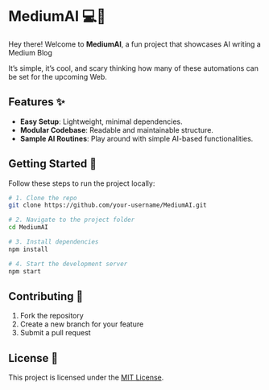 # MediumAI 💻🤖

Hey there! Welcome to **MediumAI**, a fun project that showcases AI writing a Medium Blog

It’s simple, it’s cool, and scary thinking how many of these automations can be set for the upcoming Web.

## Features ✨
- **Easy Setup**: Lightweight, minimal dependencies.
- **Modular Codebase**: Readable and maintainable structure.
- **Sample AI Routines**: Play around with simple AI-based functionalities.

## Getting Started 🚀
Follow these steps to run the project locally:

```bash
# 1. Clone the repo
git clone https://github.com/your-username/MediumAI.git

# 2. Navigate to the project folder
cd MediumAI

# 3. Install dependencies
npm install

# 4. Start the development server
npm start
```

## Contributing 🤝
1. Fork the repository
2. Create a new branch for your feature
3. Submit a pull request

## License 📄
This project is licensed under the [MIT License](LICENSE).